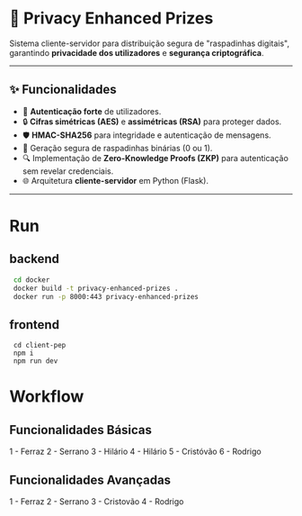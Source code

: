 # 🎰 Privacy Enhanced Prizes

Sistema cliente-servidor para distribuição segura de "raspadinhas digitais", garantindo **privacidade dos utilizadores** e **segurança criptográfica**.

---

## ✨ Funcionalidades
- 🔑 **Autenticação forte** de utilizadores.
- 🔒 **Cifras simétricas (AES)** e **assimétricas (RSA)** para proteger dados.
- 🛡️ **HMAC-SHA256** para integridade e autenticação de mensagens.
- 🎲 Geração segura de raspadinhas binárias (0 ou 1).
- 🔍 Implementação de **Zero-Knowledge Proofs (ZKP)** para autenticação sem revelar credenciais.
- 🌐 Arquitetura **cliente-servidor** em Python (Flask).

---
# Run

## backend
```bash
 cd docker
 docker build -t privacy-enhanced-prizes . 
 docker run -p 8000:443 privacy-enhanced-prizes 
```

## frontend
```
 cd client-pep
 npm i
 npm run dev
```

# Workflow

## Funcionalidades Básicas
1 - Ferraz
2 - Serrano
3 - Hilário
4 - Hilário
5 - Cristóvão
6 - Rodrigo

## Funcionalidades Avançadas
1 - Ferraz
2 - Serrano
3 - Cristovão
4 - Rodrigo
